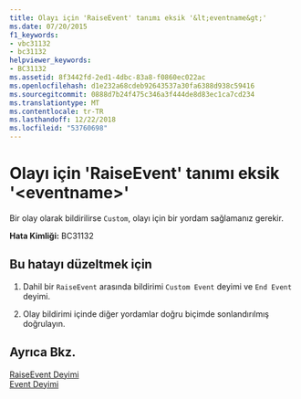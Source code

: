```yaml
---
title: Olayı için 'RaiseEvent' tanımı eksik '&lt;eventname&gt;'
ms.date: 07/20/2015
f1_keywords:
- vbc31132
- bc31132
helpviewer_keywords:
- BC31132
ms.assetid: 8f3442fd-2ed1-4dbc-83a8-f0860ec022ac
ms.openlocfilehash: d1e232a68cdeb92643537a30fa6388d938c59416
ms.sourcegitcommit: 0888d7b24f475c346a3f444de8d83ec1ca7cd234
ms.translationtype: MT
ms.contentlocale: tr-TR
ms.lasthandoff: 12/22/2018
ms.locfileid: "53760698"
---
```

# <a name="raiseevent-definition-missing-for-event-lteventnamegt"></a>Olayı için 'RaiseEvent' tanımı eksik '&lt;eventname&gt;'
Bir olay olarak bildirilirse `Custom`, olayı için bir yordam sağlamanız gerekir.  
  
 **Hata Kimliği:** BC31132  
  
## <a name="to-correct-this-error"></a>Bu hatayı düzeltmek için  
  
1.  Dahil bir `RaiseEvent` arasında bildirimi `Custom Event` deyimi ve `End Event` deyimi.  
  
2.  Olay bildirimi içinde diğer yordamlar doğru biçimde sonlandırılmış doğrulayın.  
  
## <a name="see-also"></a>Ayrıca Bkz.  
 [RaiseEvent Deyimi](../../visual-basic/language-reference/statements/raiseevent-statement.md)  
 [Event Deyimi](../../visual-basic/language-reference/statements/event-statement.md)
